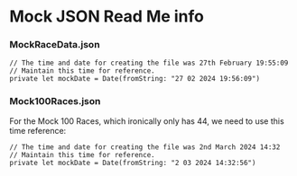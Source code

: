 #  Mock JSON Read Me info

### MockRaceData.json

```
// The time and date for creating the file was 27th February 19:55:09
// Maintain this time for reference.
private let mockDate = Date(fromString: "27 02 2024 19:56:09")
```

### Mock100Races.json

For the Mock 100 Races, which ironically only has 44, we need to use this time reference:

```
// The time and date for creating the file was 2nd March 2024 14:32
// Maintain this time for reference.
private let mockDate = Date(fromString: "2 03 2024 14:32:56")
```
